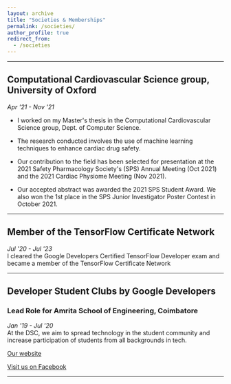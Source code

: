 ```yaml
---
layout: archive
title: "Societies & Memberships"
permalink: /societies/
author_profile: true
redirect_from:
  - /societies
---
```


<hr>

## Computational Cardiovascular Science group, University of Oxford
_Apr '21 - Nov '21_
<br>
- I worked on my Master's thesis in the Computational Cardiovascular Science group, Dept. of Computer Science.

- The research conducted involves the use of machine learning techniques to enhance cardiac drug safety.

- Our contribution to the field has been selected for presentation at the 2021 Safety Pharmacology Society's (SPS) Annual Meeting (Oct 2021) and the 2021 Cardiac Physiome Meeting (Nov 2021).

- Our accepted abstract was awarded the 2021 SPS Student Award. We also won the 1st place in the SPS Junior Investigator Poster Contest in October 2021.


<hr>

## Member of the TensorFlow Certificate Network
_Jul '20 - Jul '23_
<br>
I cleared the Google Developers Certified TensorFlow Developer exam and became a member of the TensorFlow Certificate Network

<hr>


## Developer Student Clubs by Google Developers
### Lead Role for Amrita School of Engineering, Coimbatore
 _Jan '19 - Jul '20_
 <br>
 At the DSC, we aim to spread technology in the student community and increase participation of students from all backgrounds in tech.

 [Our website](https://sites.google.com/view/dsc-ase-cbe/)

 [Visit us on Facebook](https://www.facebook.com/dsc.ase.cbe/)


<hr>
